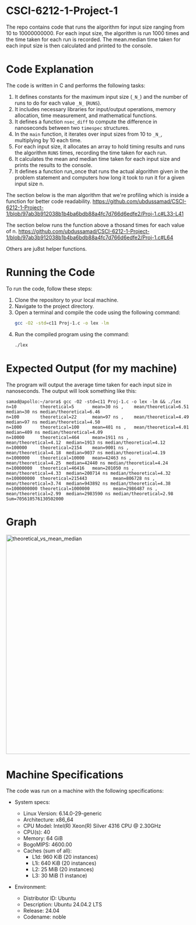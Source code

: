 # CSCI-6212-1-Project-1
The repo contains code that runs the algorithm for input size ranging from 10 to 10000000000. For each input size, the algorithm is run 1000 times and the time taken for each run is recorded. The mean.median time taken for each input size is then calculated and printed to the console.

# Code Explanation
The code is written in C and performs the following tasks:
1. It defines constants for the maximum input size (`_N_`) and the number of runs to do for each value `_N_` (`RUNS`).
2. It includes necessary libraries for input/output operations, memory allocation, time measurement, and mathematical functions.
3. It defines a function `nsec_diff` to compute the difference in nanoseconds between two `timespec` structures.
4. In the `main` function, it iterates over input sizes from 10 to `_N_`, multiplying by 10 each time.
5. For each input size, it allocates an array to hold timing results and runs the algorithm `RUNS` times, recording the time taken for each run.
6. It calculates the mean and median time taken for each input size and prints the results to the console.
7. It defines a function run_once that runs the actual algorithm given in the problem statement and computers how long it took to run it for a given input size n.

 The section below is the man algorithm that we're profiling which is inside a function for better code readability.
 https://github.com/ubdussamad/CSCI-6212-1-Project-1/blob/97ab3b912038b1b4ba6bdb88a4fc7d766d6edfe2/Proj-1.c#L33-L41

The section below runs the function above a thosand times for each value of n. https://github.com/ubdussamad/CSCI-6212-1-Project-1/blob/97ab3b912038b1b4ba6bdb88a4fc7d766d6edfe2/Proj-1.c#L64

Others are ju8st helper functions.

# Running the Code
To run the code, follow these steps:
1. Clone the repository to your local machine.
2. Navigate to the project directory.
3. Open a terminal and compile the code using the following command:
   ```bash
   gcc -O2 -std=c11 Proj-1.c -o lex -lm
   ```
4. Run the compiled program using the command:
   ```bash
   ./lex
   ``` 

# Expected Output (for my machine)
The program will output the average time taken for each input size in nanoseconds. The output will look something like this:
```
samad@apollo:~/arora$ gcc -O2 -std=c11 Proj-1.c -o lex -lm && ./lex
n=10         theoretical=5       mean=30 ns ,    mean/theoretical=6.51  median=30 ns median/theoretical=6.46
n=100        theoretical=22      mean=97 ns ,    mean/theoretical=4.49  median=97 ns median/theoretical=4.50
n=1000       theoretical=100     mean=401 ns ,   mean/theoretical=4.01  median=409 ns median/theoretical=4.09
n=10000      theoretical=464     mean=1911 ns ,          mean/theoretical=4.12  median=1913 ns median/theoretical=4.12
n=100000     theoretical=2154    mean=9001 ns ,          mean/theoretical=4.18  median=9037 ns median/theoretical=4.19
n=1000000    theoretical=10000   mean=42463 ns ,         mean/theoretical=4.25  median=42440 ns median/theoretical=4.24
n=10000000   theoretical=46416   mean=201050 ns ,        mean/theoretical=4.33  median=200714 ns median/theoretical=4.32
n=100000000  theoretical=215443          mean=806728 ns ,        mean/theoretical=3.74  median=943892 ns median/theoretical=4.38
n=1000000000 theoretical=1000000         mean=2986487 ns ,       mean/theoretical=2.99  median=2983590 ns median/theoretical=2.98
Sum=705610576130502000
```

# Graph
<img width="1000" height="600" alt="theoretical_vs_mean_median" src="https://github.com/user-attachments/assets/ac4b865c-0357-42fb-bec5-f406e4f18620" />


# Machine Specifications
The code was run on a machine with the following specifications:

- System specs:
    - Linux Version: 6.14.0-29-generic
    - Architecture: x86_64
    - CPU Model: Intel(R) Xeon(R) Silver 4316 CPU @ 2.30GHz
    - CPU(s): 40
    - Memory: 64 GiB
    - BogoMIPS: 4600.00
    - Caches (sum of all):         
        - L1d:                       960 KiB (20 instances)
        - L1i:                       640 KiB (20 instances)
        - L2:                        25 MiB (20 instances)
        - L3:                        30 MiB (1 instance)

- Environment:
    - Distributor ID: Ubuntu
    - Description:    Ubuntu 24.04.2 LTS
    - Release:        24.04
    - Codename:       noble


